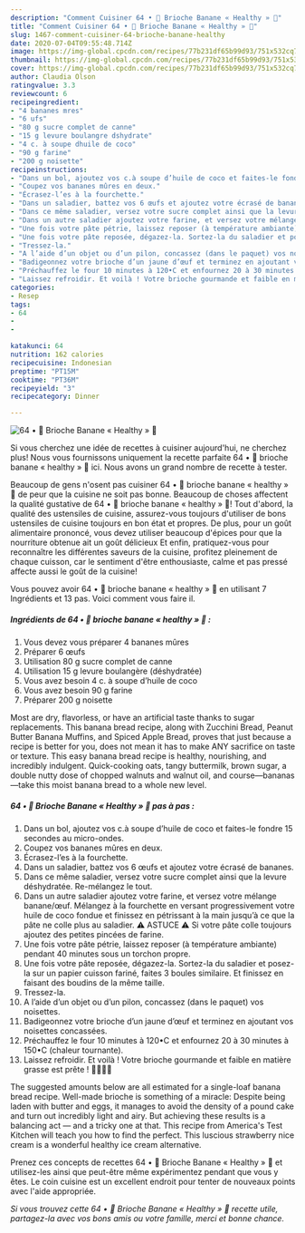 ```yaml
---
description: "Comment Cuisiner 64 • 🍞 Brioche Banane « Healthy » 🍌"
title: "Comment Cuisiner 64 • 🍞 Brioche Banane « Healthy » 🍌"
slug: 1467-comment-cuisiner-64-brioche-banane-healthy
date: 2020-07-04T09:55:48.714Z
image: https://img-global.cpcdn.com/recipes/77b231df65b99d93/751x532cq70/64-•-🍞-brioche-banane-healthy-🍌-photo-principale-de-la-recette.jpg
thumbnail: https://img-global.cpcdn.com/recipes/77b231df65b99d93/751x532cq70/64-•-🍞-brioche-banane-healthy-🍌-photo-principale-de-la-recette.jpg
cover: https://img-global.cpcdn.com/recipes/77b231df65b99d93/751x532cq70/64-•-🍞-brioche-banane-healthy-🍌-photo-principale-de-la-recette.jpg
author: Claudia Olson
ratingvalue: 3.3
reviewcount: 6
recipeingredient:
- "4 bananes mres"
- "6 ufs"
- "80 g sucre complet de canne"
- "15 g levure boulangre dshydrate"
- "4 c. à soupe dhuile de coco"
- "90 g farine"
- "200 g noisette"
recipeinstructions:
- "Dans un bol, ajoutez vos c.à soupe d’huile de coco et faites-le fondre 15 secondes au micro-ondes."
- "Coupez vos bananes mûres en deux."
- "Écrasez-l’es à la fourchette."
- "Dans un saladier, battez vos 6 œufs et ajoutez votre écrasé de bananes."
- "Dans ce même saladier, versez votre sucre complet ainsi que la levure déshydratée. Re-mélangez le tout."
- "Dans un autre saladier ajoutez votre farine, et versez votre mélange banane/œuf. Mélangez à la fourchette en versant progressivement votre huile de coco fondue et finissez en pétrissant à la main jusqu’à ce que la pâte ne colle plus au saladier. ⚠️ ASTUCE ⚠️ Si votre pâte colle toujours ajoutez des petites pincées de farine."
- "Une fois votre pâte pétrie, laissez reposer (à température ambiante) pendant 40 minutes sous un torchon propre."
- "Une fois votre pâte reposée, dégazez-la. Sortez-la du saladier et posez-la sur un papier cuisson fariné, faites 3 boules similaire. Et finissez en faisant des boudins de la même taille."
- "Tressez-la."
- "A l’aide d’un objet ou d’un pilon, concassez (dans le paquet) vos noisettes."
- "Badigeonnez votre brioche d’un jaune d’œuf et terminez en ajoutant vos noisettes concassées."
- "Préchauffez le four 10 minutes à 120•C et enfournez 20 à 30 minutes à 150•C (chaleur tournante)."
- "Laissez refroidir. Et voilà ! Votre brioche gourmande et faible en matière grasse est prête ! 🍞🍌✌🏾"
categories:
- Resep
tags:
- 64
- 
- 

katakunci: 64   
nutrition: 162 calories
recipecuisine: Indonesian
preptime: "PT15M"
cooktime: "PT36M"
recipeyield: "3"
recipecategory: Dinner

---
```



![64 • 🍞 Brioche Banane « Healthy » 🍌](https://img-global.cpcdn.com/recipes/77b231df65b99d93/751x532cq70/64-•-🍞-brioche-banane-healthy-🍌-photo-principale-de-la-recette.jpg)

Si vous cherchez une idée de recettes à cuisiner aujourd'hui, ne cherchez plus! Nous vous fournissons uniquement la recette parfaite 64 • 🍞 brioche banane « healthy » 🍌 ici. Nous avons un grand nombre de recette à tester.

Beaucoup de gens n'osent pas cuisiner 64 • 🍞 brioche banane « healthy » 🍌 de peur que la cuisine ne soit pas bonne. Beaucoup de choses affectent la qualité gustative de 64 • 🍞 brioche banane « healthy » 🍌! Tout d'abord, la qualité des ustensiles de cuisine, assurez-vous toujours d'utiliser de bons ustensiles de cuisine toujours en bon état et propres. De plus, pour un goût alimentaire prononcé, vous devez utiliser beaucoup d'épices pour que la nourriture obtenue ait un goût délicieux Et enfin, pratiquez-vous pour reconnaître les différentes saveurs de la cuisine, profitez pleinement de chaque cuisson, car le sentiment d'être enthousiaste, calme et pas pressé affecte aussi le goût de la cuisine!

<!--inarticleads1-->

Vous pouvez avoir 64 • 🍞 brioche banane « healthy » 🍌 en utilisant 7 Ingrédients et 13 pas. Voici comment vous faire il.

##### Ingrédients de 64 • 🍞 brioche banane « healthy » 🍌 :

1. Vous devez vous préparer 4 bananes mûres
1. Préparer 6 œufs
1. Utilisation 80 g sucre complet de canne
1. Utilisation 15 g levure boulangère (déshydratée)
1. Vous avez besoin 4 c. à soupe d’huile de coco
1. Vous avez besoin 90 g farine
1. Préparer 200 g noisette


Most are dry, flavorless, or have an artificial taste thanks to sugar replacements. This banana bread recipe, along with Zucchini Bread, Peanut Butter Banana Muffins, and Spiced Apple Bread, proves that just because a recipe is better for you, does not mean it has to make ANY sacrifice on taste or texture. This easy banana bread recipe is healthy, nourishing, and incredibly indulgent. Quick-cooking oats, tangy buttermilk, brown sugar, a double nutty dose of chopped walnuts and walnut oil, and course—bananas—take this moist banana bread to a whole new level. 

<!--inarticleads2-->

##### 64 • 🍞 Brioche Banane « Healthy » 🍌 pas à pas :

1. Dans un bol, ajoutez vos c.à soupe d’huile de coco et faites-le fondre 15 secondes au micro-ondes.
1. Coupez vos bananes mûres en deux.
1. Écrasez-l’es à la fourchette.
1. Dans un saladier, battez vos 6 œufs et ajoutez votre écrasé de bananes.
1. Dans ce même saladier, versez votre sucre complet ainsi que la levure déshydratée. Re-mélangez le tout.
1. Dans un autre saladier ajoutez votre farine, et versez votre mélange banane/œuf. Mélangez à la fourchette en versant progressivement votre huile de coco fondue et finissez en pétrissant à la main jusqu’à ce que la pâte ne colle plus au saladier. ⚠️ ASTUCE ⚠️ Si votre pâte colle toujours ajoutez des petites pincées de farine.
1. Une fois votre pâte pétrie, laissez reposer (à température ambiante) pendant 40 minutes sous un torchon propre.
1. Une fois votre pâte reposée, dégazez-la. Sortez-la du saladier et posez-la sur un papier cuisson fariné, faites 3 boules similaire. Et finissez en faisant des boudins de la même taille.
1. Tressez-la.
1. A l’aide d’un objet ou d’un pilon, concassez (dans le paquet) vos noisettes.
1. Badigeonnez votre brioche d’un jaune d’œuf et terminez en ajoutant vos noisettes concassées.
1. Préchauffez le four 10 minutes à 120•C et enfournez 20 à 30 minutes à 150•C (chaleur tournante).
1. Laissez refroidir. Et voilà ! Votre brioche gourmande et faible en matière grasse est prête ! 🍞🍌✌🏾


The suggested amounts below are all estimated for a single-loaf banana bread recipe. Well-made brioche is something of a miracle: Despite being laden with butter and eggs, it manages to avoid the density of a pound cake and turn out incredibly light and airy. But achieving these results is a balancing act — and a tricky one at that. This recipe from America&#39;s Test Kitchen will teach you how to find the perfect. This luscious strawberry nice cream is a wonderful healthy ice cream alternative. 

<!--inarticleads1-->

<p>
Prenez ces concepts de recettes 64 • 🍞 Brioche Banane « Healthy » 🍌 et utilisez-les ainsi que peut-être même expérimentez pendant que vous y êtes. Le coin cuisine est un excellent endroit pour tenter de nouveaux points avec l'aide appropriée.
</p>

<p>
<i>Si vous trouvez cette 64 • 🍞 Brioche Banane « Healthy » 🍌 recette utile, partagez-la avec vos bons amis ou votre famille, merci et bonne chance.</i>
</p>
